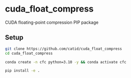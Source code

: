 # cuda_float_compress

CUDA floating-point compression PIP package

## Setup

```bash
git clone https://github.com/catid/cuda_float_compress
cd cuda_float_compress

conda create -n cfc python=3.10 -y && conda activate cfc

pip install -e .
```
